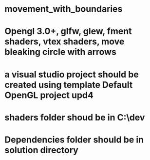 # movement_with_boundaries
# Opengl 3.0+, glfw, glew, fment shaders, vtex shaders, move bleaking circle with arrows

# a visual studio project should be created using template Default OpenGL project upd4
# shaders folder shoud be in C:\\dev
# Dependencies folder should be in solution directory
